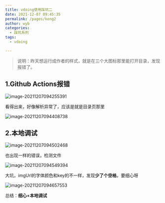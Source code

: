 ```yaml
---
title: vdoing使用踩坑二
date: 2021-12-07 09:45:35
permalink: /pages/keng2
author: wyb
categories:
  - 踩坑系列
tags:
  - vdoing

---
```


> 说明：昨天想运行成作者的样式，就是在三个大图标那里能打开目录，发现报错了。

## 1.Github Actions报错

![image-20211207094255391](https://cdn.jsdelivr.net/gh/wyba/image_store/blog/image-20211207094255391.png)

看得出来，好像解析异常了，应该是就是目录页那里

![image-20211207094408738](https://cdn.jsdelivr.net/gh/wyba/image_store/blog/image-20211207094408738.png)

## 2.本地调试

![image-20211207094502468](https://cdn.jsdelivr.net/gh/wyba/image_store/blog/image-20211207094502468.png)

也出现一样的错误，检测文件

![image-20211207094549394](https://cdn.jsdelivr.net/gh/wyba/image_store/blog/image-20211207094549394.png)

大坑，imgUrl的字体颜色和key的不一样，发现**少了个空格**，要细心呀

![image-20211207094657553](https://cdn.jsdelivr.net/gh/wyba/image_store/blog/image-20211207094657553.png)

总结：**细心+本地调试**